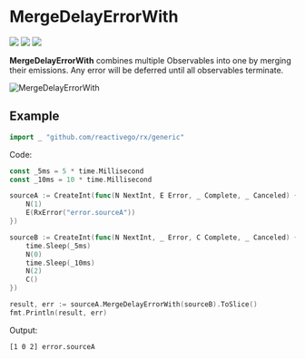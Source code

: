 # MergeDelayErrorWith

[![](../../../assets/godev.svg?raw=true)](https://pkg.go.dev/github.com/reactivego/rx/test/MergeDelayErrorWith?tab=doc)
[![](../../../assets/godoc.svg?raw=true)](http://godoc.org/github.com/reactivego/rx/test/MergeDelayErrorWith)
[![](../../../assets/rx.svg?raw=true)](http://reactivex.io/documentation/operators/merge.html)

**MergeDelayErrorWith** combines multiple Observables into one by merging their emissions.
Any error will be deferred until all observables terminate.

![MergeDelayErrorWith](../../../assets/MergeDelayErrorWith.svg?raw=true)

## Example
```go
import _ "github.com/reactivego/rx/generic"
```
Code:
```go
const _5ms = 5 * time.Millisecond
const _10ms = 10 * time.Millisecond

sourceA := CreateInt(func(N NextInt, E Error, _ Complete, _ Canceled) {
	N(1)
	E(RxError("error.sourceA"))
})

sourceB := CreateInt(func(N NextInt, _ Error, C Complete, _ Canceled) {
	time.Sleep(_5ms)
	N(0)
	time.Sleep(_10ms)
	N(2)
	C()
})

result, err := sourceA.MergeDelayErrorWith(sourceB).ToSlice()
fmt.Println(result, err)
```
Output:
```
[1 0 2] error.sourceA
```
